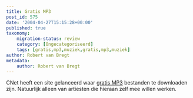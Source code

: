 ```yaml
---
title: Gratis MP3
post_id: 575
date: '2004-04-27T15:15:28+00:00'
published: true
taxonomy:
    migration-status: review
    category: [Ongecategoriseerd]
    tags: [gratis,mp3,muziek,gratis,mp3,muziek]
author: Robert van Bregt
metadata:
    author: Robert van Bregt
---
```

CNet heeft een site gelanceerd waar [gratis MP3](http://music.download.com/) bestanden te downloaden zijn. Natuurlijk alleen van artiesten die hieraan zelf mee willen werken.